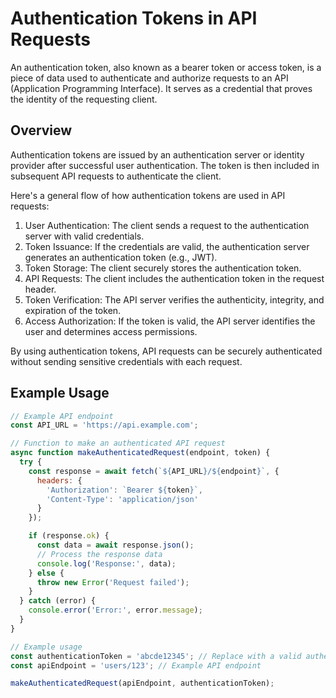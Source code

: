 # Authentication Tokens in API Requests

An authentication token, also known as a bearer token or access token, is a piece of data used to authenticate and authorize requests to an API (Application Programming Interface). It serves as a credential that proves the identity of the requesting client.

## Overview

Authentication tokens are issued by an authentication server or identity provider after successful user authentication. The token is then included in subsequent API requests to authenticate the client.

Here's a general flow of how authentication tokens are used in API requests:

1. User Authentication: The client sends a request to the authentication server with valid credentials.
2. Token Issuance: If the credentials are valid, the authentication server generates an authentication token (e.g., JWT).
3. Token Storage: The client securely stores the authentication token.
4. API Requests: The client includes the authentication token in the request header.
5. Token Verification: The API server verifies the authenticity, integrity, and expiration of the token.
6. Access Authorization: If the token is valid, the API server identifies the user and determines access permissions.

By using authentication tokens, API requests can be securely authenticated without sending sensitive credentials with each request.

## Example Usage

```javascript
// Example API endpoint
const API_URL = 'https://api.example.com';

// Function to make an authenticated API request
async function makeAuthenticatedRequest(endpoint, token) {
  try {
    const response = await fetch(`${API_URL}/${endpoint}`, {
      headers: {
        'Authorization': `Bearer ${token}`,
        'Content-Type': 'application/json'
      }
    });

    if (response.ok) {
      const data = await response.json();
      // Process the response data
      console.log('Response:', data);
    } else {
      throw new Error('Request failed');
    }
  } catch (error) {
    console.error('Error:', error.message);
  }
}

// Example usage
const authenticationToken = 'abcde12345'; // Replace with a valid authentication token
const apiEndpoint = 'users/123'; // Example API endpoint

makeAuthenticatedRequest(apiEndpoint, authenticationToken);

